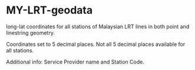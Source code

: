 # MY-LRT-geodata
long-lat coordinates for all stations of Malaysian LRT lines in both point and linestring geometry.

Coordinates set to 5 decimal places. Not all 5 decimal places available for all stations.

Additional info: Service Provider name and Station Code.
